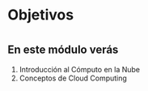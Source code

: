 
# Objetivos
#
## En este módulo verás
 
 1) Introducción al Cómputo en la Nube 
 2)  Conceptos de Cloud Computing
